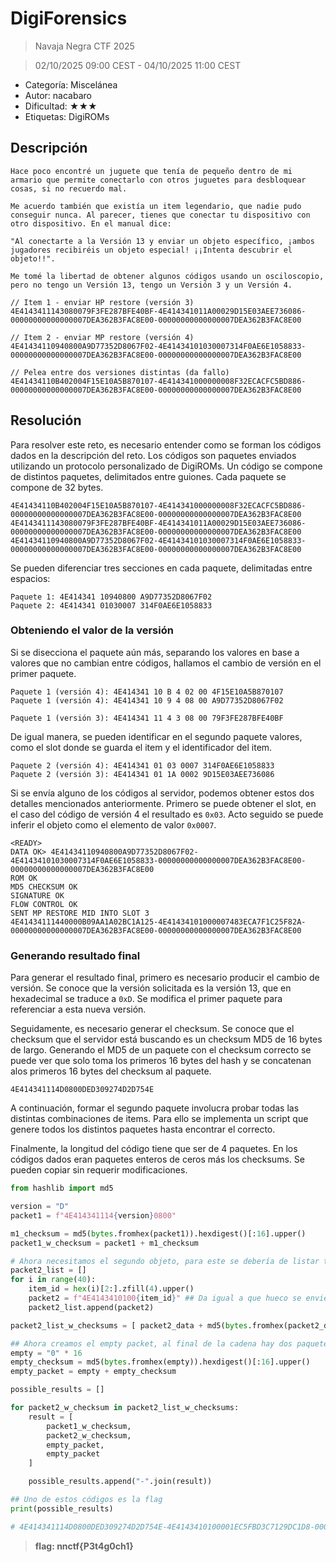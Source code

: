 # DigiForensics

> Navaja Negra CTF 2025

> 02/10/2025 09:00 CEST - 04/10/2025 11:00 CEST

* Categoría: Miscelánea
* Autor: nacabaro
* Dificultad: ★★★
* Etiquetas: DigiROMs

## Descripción
    
    Hace poco encontré un juguete que tenía de pequeño dentro de mi armario que permite conectarlo con otros juguetes para desbloquear cosas, si no recuerdo mal. 

    Me acuerdo también que existía un item legendario, que nadie pudo conseguir nunca. Al parecer, tienes que conectar tu dispositivo con otro dispositivo. En el manual dice: 

    "Al conectarte a la Versión 13 y enviar un objeto específico, ¡ambos jugadores recibiréis un objeto especial! ¡¡Intenta descubrir el objeto!!".

    Me tomé la libertad de obtener algunos códigos usando un osciloscopio, pero no tengo un Versión 13, tengo un Versión 3 y un Versión 4.

    // Item 1 - enviar HP restore (versión 3)
    4E4143411143080079F3FE287BFE40BF-4E414341011A00029D15E03AEE736086-00000000000000007DEA362B3FAC8E00-00000000000000007DEA362B3FAC8E00

    // Item 2 - enviar MP restore (versión 4)
    4E41434110940800A9D77352D8067F02-4E41434101030007314F0AE6E1058833-00000000000000007DEA362B3FAC8E00-00000000000000007DEA362B3FAC8E00

    // Pelea entre dos versiones distintas (da fallo)
    4E41434110B402004F15E10A5B870107-4E414341000000008F32ECACFC5BD886-00000000000000007DEA362B3FAC8E00-00000000000000007DEA362B3FAC8E00

## Resolución

Para resolver este reto, es necesario entender como se forman los códigos dados en la descripción del reto. Los códigos son paquetes enviados utilizando un protocolo personalizado de DigiROMs. Un código se compone de distintos paquetes, delimitados entre guiones. Cada paquete se compone de 32 bytes.

```
4E41434110B402004F15E10A5B870107-4E414341000000008F32ECACFC5BD886-00000000000000007DEA362B3FAC8E00-00000000000000007DEA362B3FAC8E00
4E4143411143080079F3FE287BFE40BF-4E414341011A00029D15E03AEE736086-00000000000000007DEA362B3FAC8E00-00000000000000007DEA362B3FAC8E00
4E41434110940800A9D77352D8067F02-4E41434101030007314F0AE6E1058833-00000000000000007DEA362B3FAC8E00-00000000000000007DEA362B3FAC8E00
```

Se pueden diferenciar tres secciones en cada paquete, delimitadas entre espacios:

```
Paquete 1: 4E414341 10940800 A9D77352D8067F02
Paquete 2: 4E414341 01030007 314F0AE6E1058833
```

### Obteniendo el valor de la versión

Si se disecciona el paquete aún más, separando los valores en base a valores que no cambian entre códigos, hallamos el cambio de versión en el primer paquete.

```
Paquete 1 (versión 4): 4E414341 10 B 4 02 00 4F15E10A5B870107
Paquete 1 (versión 4): 4E414341 10 9 4 08 00 A9D77352D8067F02

Paquete 1 (versión 3): 4E414341 11 4 3 08 00 79F3FE287BFE40BF
```

De igual manera, se pueden identificar en el segundo paquete valores, como el slot donde se guarda el item y el identificador del item.

```
Paquete 2 (versión 4): 4E414341 01 03 0007 314F0AE6E1058833
Paquete 2 (versión 3): 4E414341 01 1A 0002 9D15E03AEE736086
```

Si se envía alguno de los códigos al servidor, podemos obtener estos dos detalles mencionados anteriormente. Primero se puede obtener el slot, en el caso del código de versión 4 el resultado es `0x03`. Acto seguido se puede inferir el objeto como el elemento de valor `0x0007`.

```
<READY>
DATA OK> 4E41434110940800A9D77352D8067F02-4E41434101030007314F0AE6E1058833-00000000000000007DEA362B3FAC8E00-00000000000000007DEA362B3FAC8E00
ROM OK
MD5 CHECKSUM OK
SIGNATURE OK
FLOW CONTROL OK
SENT MP RESTORE MID INTO SLOT 3
4E41434111440000B09AA1A02BC1A125-4E41434101000007483ECA7F1C25F82A-00000000000000007DEA362B3FAC8E00-00000000000000007DEA362B3FAC8E00
```

### Generando resultado final

Para generar el resultado final, primero es necesario producir el cambio de versión. Se conoce que la versión solicitada es la versión 13, que en hexadecimal se traduce a `0xD`. Se modifica el primer paquete para referenciar a esta nueva versión.

Seguidamente, es necesario generar el checksum. Se conoce que el checksum que el servidor está buscando es un checksum MD5 de 16 bytes de largo. Generando el MD5 de un paquete con el checksum correcto se puede ver que solo toma los primeros 16 bytes del hash y se concatenan alos primeros 16 bytes del checksum al paquete.

```
4E414341114D0800DED309274D2D754E
```

A continuación, formar el segundo paquete involucra probar todas las distintas combinaciones de items. Para ello se implementa un script que genere todos los distintos paquetes hasta encontrar el correcto.

Finalmente, la longitud del código tiene que ser de 4 paquetes. En los códigos dados eran paquetes enteros de ceros más los checksums. Se pueden copiar sin requerir modificaciones.

```python
from hashlib import md5

version = "D"
packet1 = f"4E414341114{version}0800" 

m1_checksum = md5(bytes.fromhex(packet1)).hexdigest()[:16].upper()
packet1_w_checksum = packet1 + m1_checksum

# Ahora necesitamos el segundo objeto, para este se debería de listar todos los objetos, no hay muchos
packet2_list = []
for i in range(40):
    item_id = hex(i)[2:].zfill(4).upper()
    packet2 = f"4E4143410100{item_id}" ## Da igual a que hueco se envie, el enunciado no habla muchos 
    packet2_list.append(packet2)

packet2_list_w_checksums = [ packet2_data + md5(bytes.fromhex(packet2_data)).hexdigest()[:16].upper() for packet2_data in packet2_list ]

## Ahora creamos el empty packet, al final de la cadena hay dos paquetes vacios con checksum.
empty = "0" * 16
empty_checksum = md5(bytes.fromhex(empty)).hexdigest()[:16].upper()
empty_packet = empty + empty_checksum

possible_results = []

for packet2_w_checksum in packet2_list_w_checksums:
    result = [
        packet1_w_checksum,
        packet2_w_checksum,
        empty_packet,
        empty_packet
    ]

    possible_results.append("-".join(result))

## Uno de estos códigos es la flag
print(possible_results)

# 4E414341114D0800DED309274D2D754E-4E4143410100001EC5FBD3C7129DC1D8-00000000000000007DEA362B3FAC8E00-00000000000000007DEA362B3FAC8E00
```

> **flag: nnctf{P3t4g0ch1}**